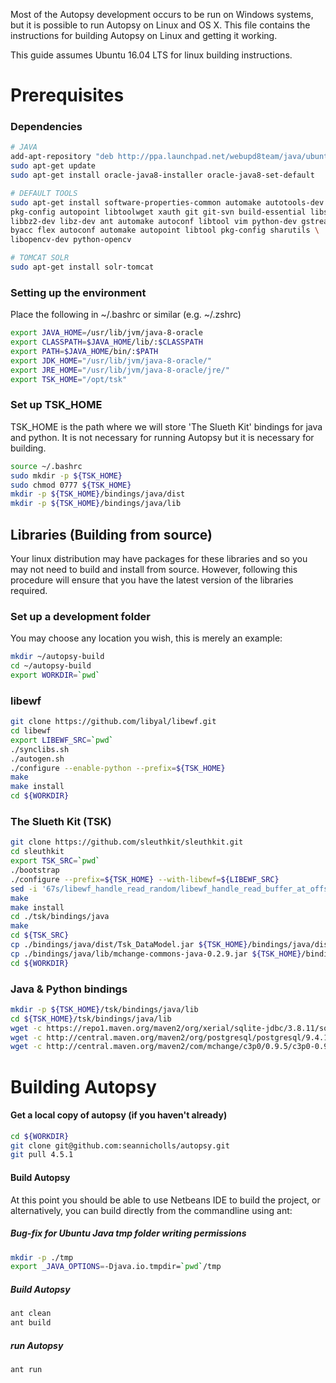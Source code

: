 Most of the Autopsy development occurs to be run on Windows systems, but it is 
possible to run Autopsy on Linux and OS X.  This file contains the instructions 
for building Autopsy on Linux and getting it working.

This guide assumes Ubuntu 16.04 LTS for linux building instructions.


# Prerequisites

### Dependencies

```bash
# JAVA
add-apt-repository "deb http://ppa.launchpad.net/webupd8team/java/ubuntu xenial main"
sudo apt-get update
sudo apt-get install oracle-java8-installer oracle-java8-set-default

# DEFAULT TOOLS
sudo apt-get install software-properties-common automake autotools-dev \
pkg-config autopoint libtoolwget xauth git git-svn build-essential libssl-dev \
libbz2-dev libz-dev ant automake autoconf libtool vim python-dev gstreamer1.0 \
byacc flex autoconf automake autopoint libtool pkg-config sharutils \
libopencv-dev python-opencv

# TOMCAT SOLR
sudo apt-get install solr-tomcat
```

### Setting up the environment

Place the following in ~/.bashrc or similar (e.g. ~/.zshrc)
```bash
export JAVA_HOME=/usr/lib/jvm/java-8-oracle
export CLASSPATH=$JAVA_HOME/lib/:$CLASSPATH
export PATH=$JAVA_HOME/bin/:$PATH
export JDK_HOME="/usr/lib/jvm/java-8-oracle/"
export JRE_HOME="/usr/lib/jvm/java-8-oracle/jre/"
export TSK_HOME="/opt/tsk"
```

### Set up TSK_HOME
TSK_HOME is the path where we will store 'The Slueth Kit' bindings for java and
python. It is not necessary for running Autopsy but it is necessary for building.
```bash
source ~/.bashrc
sudo mkdir -p ${TSK_HOME}
sudo chmod 0777 ${TSK_HOME}
mkdir -p ${TSK_HOME}/bindings/java/dist
mkdir -p ${TSK_HOME}/bindings/java/lib
```

## Libraries (Building from source)
Your linux distribution may have packages for these libraries and so you may not
need to build and install from source. However, following this procedure will 
ensure that you have the latest version of the libraries required.

### Set up a development folder
You may choose any location you wish, this is merely an example:
```bash
mkdir ~/autopsy-build
cd ~/autopsy-build
export WORKDIR=`pwd`
```


### libewf
```bash
git clone https://github.com/libyal/libewf.git
cd libewf
export LIBEWF_SRC=`pwd`
./synclibs.sh
./autogen.sh
./configure --enable-python --prefix=${TSK_HOME}
make 
make install
cd ${WORKDIR}
```

### The Slueth Kit (TSK)
```bash
git clone https://github.com/sleuthkit/sleuthkit.git
cd sleuthkit
export TSK_SRC=`pwd`
./bootstrap
./configure --prefix=${TSK_HOME} --with-libewf=${LIBEWF_SRC}
sed -i '67s/libewf_handle_read_random/libewf_handle_read_buffer_at_offset/' ${TSK_SRC}/tsk/img/ewf.c
make
make install
cd ./tsk/bindings/java
make
cd ${TSK_SRC}
cp ./bindings/java/dist/Tsk_DataModel.jar ${TSK_HOME}/bindings/java/dist/Tsk_DataModel_PostgreSQL.jar
cp ./bindings/java/lib/mchange-commons-java-0.2.9.jar ${TSK_HOME}/bindings/java/lib/
cd ${WORKDIR}
```

### Java & Python bindings
```bash
mkdir -p ${TSK_HOME}/tsk/bindings/java/lib
cd ${TSK_HOME}/tsk/bindings/java/lib
wget -c https://repo1.maven.org/maven2/org/xerial/sqlite-jdbc/3.8.11/sqlite-jdbc-3.8.11.jar
wget -c http://central.maven.org/maven2/org/postgresql/postgresql/9.4.1211.jre7/postgresql-9.4.1211.jre7.jar 
wget -c http://central.maven.org/maven2/com/mchange/c3p0/0.9.5/c3p0-0.9.5.jar
```

# Building Autopsy

#### Get a local copy of autopsy (if you haven't already)
```bash
cd ${WORKDIR}
git clone git@github.com:seannicholls/autopsy.git
git pull 4.5.1
```

#### Build Autopsy
At this point you should be able to use Netbeans IDE to build the project, or
alternatively, you can build directly from the commandline using ant:

##### Bug-fix for Ubuntu Java tmp folder writing permissions
```bash
mkdir -p ./tmp
export _JAVA_OPTIONS=-Djava.io.tmpdir=`pwd`/tmp
```

##### Build Autopsy
```bash
ant clean
ant build
```

##### run Autopsy
```bash
ant run
```
